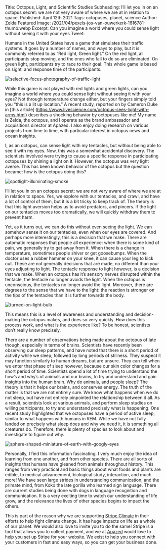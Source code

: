 Title: Octopus, Light, and Scientific Studies
Subheading: I’ll let you in on an octopus secret: we are not very aware of where we are at in relation to space.
Published: April 12th 2021
Tags: octopuses, planet, science
Author: Zelda
Featured Image: /2021/04/pexels-jos-van-ouwerkerk-1616781-thumb.webp
Excerpt: Can you imagine a world where you could sense light without seeing it with your eyes
Tweet: 

Humans in the United States have a game that simulates their traffic systems. It goes by a number of names, and ways to play, but it is commonly referred to as “Red light, Green light.” On the red light, all participants stop moving, and the ones who fail to do so are eliminated. On green light, participants try to race to their goal. This whole game is based on sight, and response time of the participants. 

![selective-focus-photography-of-traffic-light](/2021/04/pexels-jos-van-ouwerkerk-1616781-1200.webp)

While this game is not played with red lights and green lights, can you imagine a world where you could sense light without seeing it with your eyes? Not through temperature change either, but your fingers simply told you “this is a lit up location.” A recent study, reported on by Cameron Duke in [this article] (https://www.livescience.com/octopus-sees-light-with-arms.html) describes a shocking behavior by octopuses like me! My name is Zelda, the octopus, and I operate as the brand ambassador and acquisitions director at Apazed. I also enjoy doing research on various projects from time to time, with particular interest in octopus news and ocean insights.

I, as an octopus, can sense light with my tentacles, but without being able to see it with my eyes. Now, this was a somewhat accidental discovery. The scientists involved were trying to cause a specific response in participating octopuses by shining a light on it. However, the octopus was very light averse. This has been known behavior of the octopus but the question became: how is the octopus doing this?

![spotlight-illuminating-smoke](/2021/04/pexels-cottonbro-4722576-1200.webp)

I’ll let you in on an octopus secret: we are not very aware of where we are at in relation to space. Yes, we explore with our tentacles, and crawl, and have a lot of control of them, but it is a bit tricky to keep track of. The theory is that this light aversion helps us to avoid predators, and pincers. If the light on our tentacles moves too dramatically, we will quickly withdraw them to prevent harm.

Yet, as it turns out, we can do this without even seeing the light. We can somehow sense it on our tentacles, even when our eyes are covered. And perhaps more interestingly, this is a decision that we make. There are automatic responses that people all experience: when there is some kind of pain, we generally try to get away from it. When there is a change in temperature, sometimes people shiver or get goosebumps. When the doctor uses a rubber hammer on your knee, it can cause your leg to kick out. These are not generally decisions that are made, no different than your eyes adjusting to light. The tentacle response to light however, is a decision that we make. When an octopus has it’s sensory nerves disrupted within the tentacle, the tentacle no longer avoids the light. When the octopus is unconscious, the tentacles no longer avoid the light. Moreover, there are degrees to the sense that we have to the light: the reaction is stronger on the tips of the tentacles than it is further towards the body.

![turned-on-light-bulb](/2021/04/pexels-emmet-712490-1200.webp)

This means this is a level of awareness and understanding and decision-making the octopus makes, and does so very quickly. How does this process work, and what is the experience like? To be honest, scientists don’t really know precisely.

There are a number of observations being made about the octopus of late though, especially in terms of brains. Scientists have recently been observing our sleep patterns, and have noted that there is a short period of activity while we sleep, followed by long periods of stillness. They suspect it may function similarly to human dreams, but are unsure. They can tell when we enter that phase of sleep however, because our skin color changes for a short period of time.
Scientists spend a lot of time trying to understand the how’s and why’s of animals and our brains, to try and understand and gain insights into the human brain. Why do animals, and people sleep? The theory is that it helps our brains, and conserves energy. The truth of the matter is that we are not entirely sure. We know what happens when we do not sleep, but have not entirely pinpointed the relationship between it all. As a result, scientists look at various animals, and perform sleep studies on willing participants, to try and understand precisely what is happening. One recent study highlighted that we octopuses have a period of active sleep, similar to what happens with humans in REM. While we have not fully landed on precisely what sleep does and why we need it, it is something all creatures do. Therefore, there is plenty of species to look about and investigate to figure out why.

![sphere-shaped-miniature-of-earth-with-googly-eyes](/2021/04/pexels-anna-shvets-5217883-1200.webp)

Personally, I find this information fascinating. I very much enjoy the idea of learning from one another, and from other species. There are all sorts of insights that humans have gleaned from animals throughout history. This ranges from very practical and basic things about what foods and plants are edible, to medical advancement, biological study, interaction, and much more! We have seen large strides in understanding communication, and the primate mind, from Koko the late gorilla who learned sign language. There are current studies being done with dogs in language recognition and communication. It is a very exciting time to watch our understanding of life grow, and the relevance the lives of other species begins to impact the others.

This is part of the reason why we are supporting [Stripe Climate](https://stripe.com/climate) in their efforts to help fight climate change. It has huge impacts on life as a whole of our planet. We would also love to invite you to do the same! Stripe is a tool that allows you to collect payment, and we at [Apazed](www.apazed.com) would love to help you set up Stripe for your website. We exist to help you connect with your customers in fast and easy ways, so you can get your business done.
